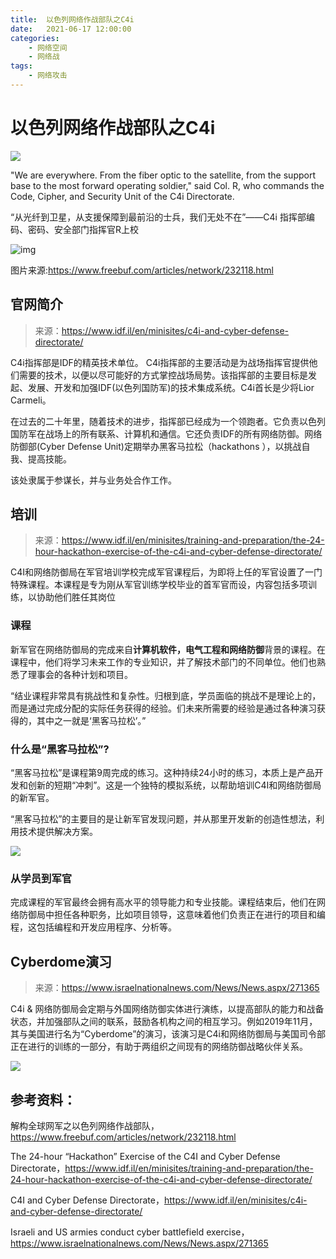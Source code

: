 ```yaml
---
title:	以色列网络作战部队之C4i
date:	2021-06-17 12:00:00
categories:
    - 网络空间
    - 网络战
tags:
    - 网络攻击
---
```

# 以色列网络作战部队之C4i

![](https://www.idf.il/media/4399/%D7%9C%D7%95%D7%92%D7%95-%D7%97%D7%99%D7%9C-%D7%94%D7%A7%D7%A9%D7%A8-%D7%95%D7%94%D7%AA%D7%A7%D7%A9%D7%95%D7%91.png?anchor=center&mode=crop&width=130&height=130&rnd=131265435960000000)

"We are everywhere. From the fiber optic to the satellite, from the support base to the most forward operating soldier," said Col. R, who commands the Code, Cipher, and Security Unit of the C4i Directorate.

“从光纤到卫星，从支援保障到最前沿的士兵，我们无处不在”——C4i 指挥部编码、密码、安全部门指挥官R上校



![img](https://image.3001.net/images/20200331/1585660812_5e83438c2d924.jpg)

图片来源:https://www.freebuf.com/articles/network/232118.html



## 官网简介

> 来源：https://www.idf.il/en/minisites/c4i-and-cyber-defense-directorate/

C4i指挥部是IDF的精英技术单位。 C4i指挥部的主要活动是为战场指挥官提供他们需要的技术，以便以尽可能好的方式掌控战场局势。该指挥部的主要目标是发起、发展、开发和加强IDF(以色列国防军)的技术集成系统。C4i首长是少将Lior Carmeli。

在过去的二十年里，随着技术的进步，指挥部已经成为一个领跑者。它负责以色列国防军在战场上的所有联系、计算机和通信。它还负责IDF的所有网络防御。网络防御部(Cyber Defense Unit)定期举办黑客马拉松（hackathons ），以挑战自我、提高技能。

该处隶属于参谋长，并与业务处合作工作。



## 培训

> 来源：https://www.idf.il/en/minisites/training-and-preparation/the-24-hour-hackathon-exercise-of-the-c4i-and-cyber-defense-directorate/

C4I和网络防御局在军官培训学校完成军官课程后，为即将上任的军官设置了一门特殊课程。本课程是专为刚从军官训练学校毕业的首军官而设，内容包括多项训练，以协助他们胜任其岗位

### 课程

新军官在网络防御局的完成来自**计算机软件，电气工程和网络防御**背景的课程。在课程中，他们将学习未来工作的专业知识，并了解技术部门的不同单位。他们也熟悉了理事会的各种计划和项目。

“结业课程非常具有挑战性和复杂性。归根到底，学员面临的挑战不是理论上的，而是通过完成分配的实际任务获得的经验。们未来所需要的经验是通过各种演习获得的，其中之一就是‘黑客马拉松’。”

### 什么是“黑客马拉松”?

“黑客马拉松”是课程第9周完成的练习。这种持续24小时的练习，本质上是产品开发和创新的短期“冲刺”。这是一个独特的模拟系统，以帮助培训C4I和网络防御局的新军官。

“黑客马拉松”的主要目的是让新军官发现问题，并从那里开发新的创造性想法，利用技术提供解决方案。

![](https://www.idf.il/media/30803/hackathon.jpeg?width=744&height=496)



### 从学员到军官

完成课程的军官最终会拥有高水平的领导能力和专业技能。课程结束后，他们在网络防御局中担任各种职务，比如项目领导，这意味着他们负责正在进行的项目和编程，这包括编程和开发应用程序、分析等。

## Cyberdome演习

> 来源：https://www.israelnationalnews.com/News/News.aspx/271365

C4i & 网络防御局会定期与外国网络防御实体进行演练，以提高部队的能力和战备状态，并加强部队之间的联系，鼓励各机构之间的相互学习。例如2019年11月，其与美国进行名为“Cyberdome”的演习，该演习是C4i和网络防御局与美国司令部正在进行的训练的一部分，有助于两组织之间现有的网络防御战略伙伴关系。

![](https://u.a7.org/pictures/926/926268.jpg)





## 参考资料：

解构全球网军之以色列网络作战部队，https://www.freebuf.com/articles/network/232118.html

The 24-hour “Hackathon” Exercise of the C4I and Cyber Defense Directorate，https://www.idf.il/en/minisites/training-and-preparation/the-24-hour-hackathon-exercise-of-the-c4i-and-cyber-defense-directorate/

C4I and Cyber Defense Directorate，https://www.idf.il/en/minisites/c4i-and-cyber-defense-directorate/

Israeli and US armies conduct cyber battlefield exercise，https://www.israelnationalnews.com/News/News.aspx/271365